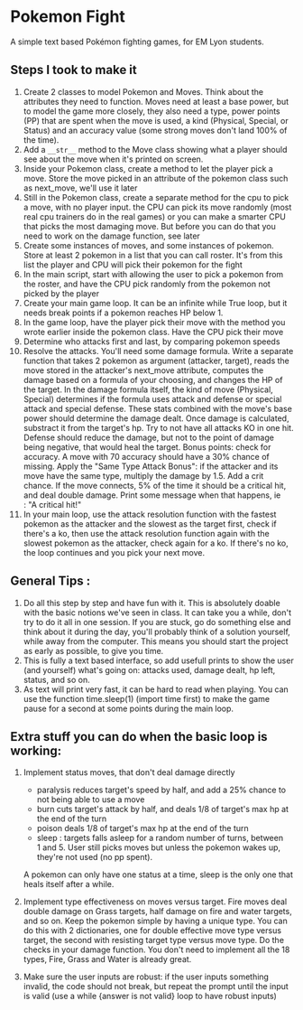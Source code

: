 # Pokemon Fight
A simple text based Pokémon fighting games, for EM Lyon students.

## Steps I took to make it

1. Create 2 classes to model Pokemon and Moves. Think about the attributes they need to function. Moves need at least a base power, but to model the game more closely, they also need a type, power points (PP) that are spent when the move is used, a kind (Physical, Special, or Status) and an accuracy value (some strong moves don't land 100% of the time). 
1. Add a `__str__` method to the Move class showing what a player should see about the move when it's printed on screen.
1. Inside your Pokemon class, create a method to let the player pick a move. Store the move picked in an attribute of the pokemon class such as next_move, we'll use it later
1. Still in the Pokemon class, create a separate method for the cpu to pick a move, with no player input. the CPU can pick its move randomly (most real cpu trainers do in the real games) or you can make a smarter CPU that picks the most damaging move. But before you can do that you need to work on the damage function, see later
2. Create some instances of moves, and some instances of pokemon. Store at least 2 pokemon in a list that you can call roster. It's from this list the player and CPU will pick their pokemon for the fight
1. In the main script, start with allowing the user to pick a pokemon from the roster, and have the CPU pick randomly from the pokemon not picked by the player
3. Create your main game loop. It can be an infinite while True loop, but it needs break points if a pokemon reaches HP below 1.
1. In the game loop, have the player pick their move with the method you wrote earlier inside the pokemon class. Have the CPU pick their move
1. Determine who attacks first and last, by comparing pokemon speeds
1. Resolve the attacks. You'll need some damage formula. Write a separate function that takes 2 pokemon as argument (attacker, target), reads the move stored in the attacker's next_move attribute, computes the damage based on a formula of your choosing, and changes the HP of the target. In the damage formula itself, the kind of move (Physical, Special) determines if the formula uses attack and defense or special attack and special defense. These stats combined with the move's base power should determine the damage dealt. Once damage is calculated, substract it from the target's hp. Try to not have all attacks KO in one hit. Defense should reduce the damage, but not to the point of damage being negative, that would heal the target.
Bonus points: check for accuracy. A move with 70 accuracy should have a 30% chance of missing. Apply the "Same Type Attack Bonus": if the attacker and its move have the same type, multiply the damage by 1.5. Add a crit chance. If the move connects, 5% of the time it should be a critical hit, and deal double damage. Print some message when that happens, ie : "A critical hit!"
1. In your main loop, use the attack resolution function with the fastest pokemon as the attacker and the slowest as the target first, check if there's a ko, then use the attack resolution function again with the slowest pokemon as the attacker, check again for a ko. If there's no ko, the loop continues and you pick your next move.

## General Tips :

1. Do all this step by step and have fun with it. This is absolutely doable with the basic notions we've seen in class. It can take you a while, don't try to do it all in one session. If you are stuck, go do something else and think about it during the day, you'll probably think of a solution yourself, while away from the computer. This means you should start the project as early as possible, to give you time.
1. This is fully a text based interface, so add usefull prints to show the user (and yourself) what's going on: attacks used, damage dealt, hp left, status, and so on.
1. As text will print very fast, it can be hard to read when playing. You can use the function time.sleep(1) (import time first) to make the game pause for a second at some points during the main loop.

## Extra stuff you can do when the basic loop is working:

1. Implement status moves, that don't deal damage directly
    - paralysis reduces target's speed by half, and add a 25% chance to not being able to use a move
    - burn cuts target's attack by half, and deals 1/8 of target's max hp at the end of the turn
    - poison deals 1/8 of target's max hp at the end of the turn
    - sleep : targets falls asleep for a random number of turns, between 1 and 5. User still picks moves but unless the pokemon wakes up, they're not used (no pp spent).


    A pokemon can only have one status at a time, sleep is the only one that heals itself after a while.
1. Implement type effectiveness on moves versus target. Fire moves deal double damage on Grass targets, half damage on fire and water targets, and so on. Keep the pokemon simple by having a unique type. You can do this with 2 dictionaries, one for double effective move type versus target, the second with resisting target type versus move type. Do the checks in your damage function. You don't need to implement all the 18 types, Fire, Grass and Water is already great.
1. Make sure the user inputs are robust: if the user inputs something invalid, the code should not break, but repeat the prompt until the input is valid (use a while {answer is not valid} loop to have robust inputs)
